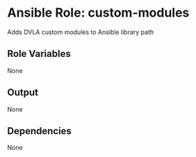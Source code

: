 Ansible Role: custom-modules
============================

Adds DVLA custom modules to Ansible library path

Role Variables
--------------

None


Output
------

None

Dependencies
------------

None
